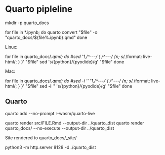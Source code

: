 # Quarto pipleline

mkdir -p quarto_docs

for file in *.ipynb; do
    quarto convert "$file" -o "quarto_docs/${file%.ipynb}.qmd"
done


Linux:

for file in quarto_docs/*.qmd; do
    #sed '1,/^---/ { /^---/ {n; s/.*/format: live-html/; } }' "$file"
    sed 's/{python}/{pyodide}/g' "$file"
done


Mac:

for file in quarto_docs/*.qmd; do
    #sed -i '' '1,/^---/ { /^---/ {n; s/.*/format: live-html/; } }' "$file"
    sed -i '' 's/{python}/{pyodide}/g' "$file"
done



## Quarto

quarto add --no-prompt r-wasm/quarto-live

quarto render src/FILE.Rmd --output-dir ../quarto_dist
quarto render quarto_docs/ --no-execute --output-dir ../quarto_dist

Site rendered to quarto_docs/_site/


python3 -m http.server 8128 -d ./quarto_dist